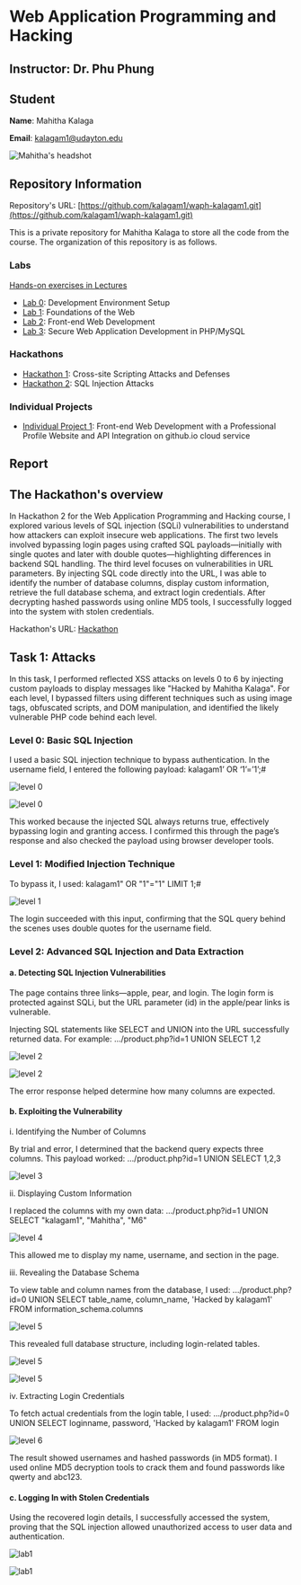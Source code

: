 # Web Application Programming and Hacking

## Instructor: Dr. Phu Phung

## Student

**Name**: Mahitha Kalaga

**Email**: [kalagam1@udayton.edu](kalagam1@udayton.edu)

![Mahitha's headshot](../images/mahi.jpeg)

## Repository Information

Repository's URL: [https://github.com/kalagam1/waph-kalagam1.git](https://github.com/kalagam1/waph-kalagam1.git)

This is a private repository for Mahitha Kalaga to store all the code from the course. The organization of this repository is as follows.

### Labs

[Hands-on exercises in Lectures](labs)

- [Lab 0](labs/lab0): Development Environment Setup
- [Lab 1](labs/lab1): Foundations of the Web
- [Lab 2](labs/lab2): Front-end Web Development
- [Lab 3](labs/lab3): Secure Web Application Development in PHP/MySQL

### Hackathons

- [Hackathon 1](hackathon1): Cross-site Scripting Attacks and Defenses
- [Hackathon 2](hackathon2): SQL Injection Attacks

### Individual Projects

- [Individual Project 1](https://github.com/kalagam1/kalagam1.github.io): Front-end Web Development with a Professional Profile Website and API Integration on github.io cloud service

## Report

## The Hackathon's overview

In Hackathon 2 for the Web Application Programming and Hacking course, I explored various levels of SQL injection (SQLi) vulnerabilities to understand how attackers can exploit insecure web applications. The first two levels involved bypassing login pages using crafted SQL payloads—initially with single quotes and later with double quotes—highlighting differences in backend SQL handling. The third level focuses on vulnerabilities in URL parameters. By injecting SQL code directly into the URL, I was able to identify the number of database columns, display custom information, retrieve the full database schema, and extract login credentials. After decrypting hashed passwords using online MD5 tools, I successfully logged into the system with stolen credentials.

Hackathon's URL: [Hackathon](https://github.com/kalagam1/waph-kalagam1/tree/main/hackathon2)

## Task 1: Attacks

In this task, I performed reflected XSS attacks on levels 0 to 6 by injecting custom payloads to display messages like "Hacked by Mahitha Kalaga". For each level, I bypassed filters using different techniques such as using image tags, obfuscated scripts, and DOM manipulation, and identified the likely vulnerable PHP code behind each level.

### Level 0: Basic SQL Injection

I used a basic SQL injection technique to bypass authentication. In the username field, I entered the following payload: kalagam1’ OR ‘1’=’1’;#

![level 0](../images/level0.jpeg)

![level 0](../images/level0.1.jpeg)

This worked because the injected SQL always returns true, effectively bypassing login and granting access. I confirmed this through the page’s response and also checked the payload using browser developer tools.

### Level 1: Modified Injection Technique

To bypass it, I used: kalagam1" OR "1"="1" LIMIT 1;#

![level 1](../images/level1.jpeg)

The login succeeded with this input, confirming that the SQL query behind the scenes uses double quotes for the username field.

### Level 2: Advanced SQL Injection and Data Extraction

#### a. Detecting SQL Injection Vulnerabilities

The page contains three links—apple, pear, and login. The login form is protected against SQLi, but the URL parameter (id) in the apple/pear links is vulnerable.

Injecting SQL statements like SELECT and UNION into the URL successfully returned data. For example: .../product.php?id=1 UNION SELECT 1,2

![level 2](../images/level2.jpeg)

![level 2](../images/level2.1.jpeg)

The error response helped determine how many columns are expected.

#### b. Exploiting the Vulnerability

i. Identifying the Number of Columns

By trial and error, I determined that the backend query expects three columns. This payload worked: .../product.php?id=1 UNION SELECT 1,2,3

![level 3](../images/level3.jpeg)

ii. Displaying Custom Information

I replaced the columns with my own data: .../product.php?id=1 UNION SELECT "kalagam1", "Mahitha", "M6"

![level 4](../images/level4.jpeg)

This allowed me to display my name, username, and section in the page.

iii. Revealing the Database Schema

To view table and column names from the database, I used: .../product.php?id=0 UNION SELECT table_name, column_name, 'Hacked by kalagam1' FROM information_schema.columns

![level 5](../images/Level5.jpeg)

This revealed full database structure, including login-related tables.

![level 5](../images/Level5.jpeg)

![level 5](../images/Level5.jpeg)

iv. Extracting Login Credentials

To fetch actual credentials from the login table, I used: .../product.php?id=0 UNION SELECT loginname, password, 'Hacked by kalagam1' FROM login

![level 6](../images/level6.jpeg)

The result showed usernames and hashed passwords (in MD5 format). I used online MD5 decryption tools to crack them and found passwords like qwerty and abc123.

#### c. Logging In with Stolen Credentials

Using the recovered login details, I successfully accessed the system, proving that the SQL injection allowed unauthorized access to user data and authentication.

![lab1](../images/h2.jpeg)

![lab1](../images/git1.jpeg)
